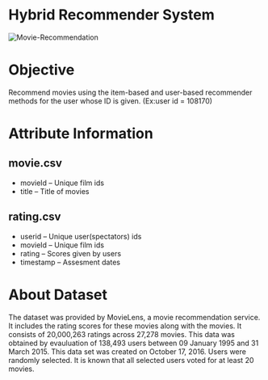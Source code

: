 # Hybrid Recommender System
 
![Movie-Recommendation](https://user-images.githubusercontent.com/13394756/127149380-74fc83b3-1574-47ac-9199-2d0e09f75c24.jpg)
# Objective
Recommend movies using the item-based and user-based recommender methods for the user whose ID is given. (Ex:user id = 108170)
# Attribute Information
## movie.csv
- movieId – Unique film ids
- title – Title of movies
## rating.csv
- userid –  Unique user(spectators) ids
- movieId – Unique film ids
- rating – Scores given by users
- timestamp – Assesment dates

# About Dataset
The dataset was provided by MovieLens, a movie recommendation service. It includes the rating scores for these movies along with the movies. It consists of 20,000,263 ratings across 27,278 movies. This data was obtained by evauluation of 138,493 users  between 09 January 1995 and 31 March 2015. This data set was created on October 17, 2016. Users were randomly selected. It is known that all selected users voted for at least 20 movies.
